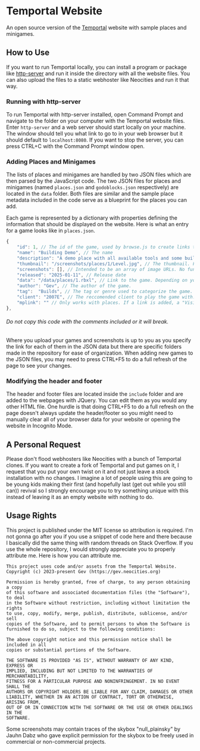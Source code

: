 # Temportal Website
 An open source version of the [Temportal](https://temportal.neocities.org) website with sample places and minigames.

## How to Use
If you want to run Temportal locally, you can install a program or package like [http-server](https://www.npmjs.com/package/http-server) and run it inside the directory with all the website files. You can also upload the files to a static webhoster like Neocities and run it that way.

### Running with http-server
To run Temportal with http-server installed, open Command Prompt and navigate to the folder on your computer with the Temportal website files. Enter `http-server` and a web server should start locally on your machine. The window should tell you what link to go to in your web browser but it should default to `localhost:8080`. If you want to stop the server, you can press CTRL+C with the Command Prompt window open.

### Adding Places and Minigames
The lists of places and minigames are handled by two JSON files which are then parsed by the JavaScript code. The two JSON files for places and minigames (named `places.json` and `godoblocks.json` respectively) are located in the `data` folder. Both files are similar and the sample place metadata included in the code serve as a blueprint for the places you can add. 

Each game is represented by a dictionary with properties defining the information that should be displayed on the website. Here is what an entry for a game looks like in `places.json`.
```javascript
{
	"id": 1, // The id of the game, used by browse.js to create links to the pages. 
	"name": "Building Demo", // The name
	"description": "A demo place with all available tools and some buildings.", // The description
	"thumbnail": "/screenshots/places/1/Level.jpg", // The thumbnail. For places, I use 440x350 and 320x240 for minigames.
	"screenshots": [], // Intended to be an array of image URLs. No function implemented.
	"released": "2025-01-11", // Release date
	"data": "/data/places/1.rbxl", // Link to the game. Depending on your hoster, you might need to upload the games somewhere else.
	"author": "Gev", // The author of the game.
	"tag":  "Builds", // The tag or genre used to categorize the game.
	"client": "2007E", // The reccomended client to play the game with. This has no effect on the pages for minigames.
	"mplink": "" // Only works with places. If a link is added, a "Visit Online" button will appear on the place's page.
},
```
###### Do not copy this code with the comments included or it will break. 

Where you upload your games and screenshots is up to you as you specify the link for each of them in the JSON data but there are specific folders made in the repository for ease of organization. When adding new games to the JSON files, you may need to press CTRL+F5 to do a full refresh of the page to see your changes.

### Modifying the header and footer
The header and footer files are located inside the `include` folder and are added to the webpages with JQuery. You can edit them as you would any other HTML file. One hurdle is that doing CTRL+F5 to do a full refresh on the page doesn't always update the header/footer so you might need to manually clear all of your browser data for your website or opening the website in Incognito Mode.

## A Personal Request
Please don't flood webhosters like Neocities with a bunch of Temportal clones. If you want to create a fork of Temportal and put games on it, I request that you put your own twist on it and not just leave a stock installation with no changes. I imagine a lot of people using this are going to be young kids making their first (and hopefully last (get out while you still can)) revival so I strongly encourage you to try something unique with this instead of leaving it as an empty website with nothing to do.

## Usage Rights
This project is published under the MIT license so attribution is required. I'm not gonna go after you if you use a snippet of code here and there because I basically did the same thing with random threads on Stack Overflow. If you use the whole repository, I would strongly appreciate you to properly attribute me. Here is how you can attribute me.
```
This project uses code and/or assets from the Temportal Website.
Copyright (c) 2023-present Gev (https://gev.neocities.org)

Permission is hereby granted, free of charge, to any person obtaining a copy
of this software and associated documentation files (the "Software"), to deal
in the Software without restriction, including without limitation the rights
to use, copy, modify, merge, publish, distribute, sublicense, and/or sell
copies of the Software, and to permit persons to whom the Software is
furnished to do so, subject to the following conditions:

The above copyright notice and this permission notice shall be included in all
copies or substantial portions of the Software.

THE SOFTWARE IS PROVIDED "AS IS", WITHOUT WARRANTY OF ANY KIND, EXPRESS OR
IMPLIED, INCLUDING BUT NOT LIMITED TO THE WARRANTIES OF MERCHANTABILITY,
FITNESS FOR A PARTICULAR PURPOSE AND NONINFRINGEMENT. IN NO EVENT SHALL THE
AUTHORS OR COPYRIGHT HOLDERS BE LIABLE FOR ANY CLAIM, DAMAGES OR OTHER
LIABILITY, WHETHER IN AN ACTION OF CONTRACT, TORT OR OTHERWISE, ARISING FROM,
OUT OF OR IN CONNECTION WITH THE SOFTWARE OR THE USE OR OTHER DEALINGS IN THE
SOFTWARE.
```
Some screenshots may contain traces of the skybox "null_plainsky" by Jauhn Dabz who gave explicit permission for the skybox to be freely used in commercial or non-commercial projects.
